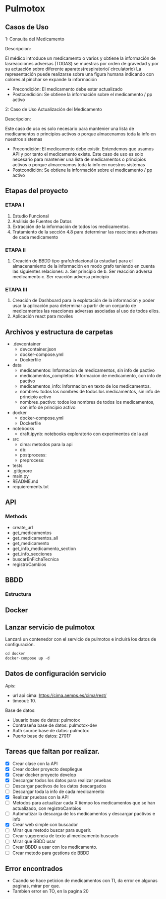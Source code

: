 # Pulmotox

## Casos de Uso

1: Consulta del Medicamento 

Descripcion:

El médico introduce un medicamento o varios y obtiene la información de lasreacciones adversas (TODAS) se muestras por orden de gravedad y por su actuación sobre diferente aparatos(respiratorio/ circulatorio)
La representación puede realizarse sobre una figura humana indicando con colores al pinchar se expande la información

- Precondición: El medicamento debe estar actualizado
- Postcondición: Se obtiene la información sobre el medicamento / pp activo


2: Caso de Uso	Actualización del Medicamento

Descripcion:

Este caso de uso es solo necesario para mantenier una lista de medicamentos o principios activos o porque almacenamos toda la info en nuestros sistemas

- Precondición: El medicamento debe existir. Entendemos que usamos API y por tanto el medicamento existe. Este caso de uso es solo necesario para mantenier una lista de medicamentos o principios activos o porque almacenamos toda la info en nuestros sistemas
- Postcondición: Se obtiene la información sobre el medicamento / pp activo

## Etapas del proyecto

### ETAPA I

1.	Estudio Funcional
2.	Análisis de Fuentes de Datos
3.	Extracción de la información de todos los medicamentos.
4.	Tratamiento de la sección 4.8 para determinar las reacciones adversas de cada medicamento

### ETAPA II

1.	Creación de BBDD tipo grafo/relacional (a estudiar) para el almacenamiento de la información en modo grafo teniendo en cuenta las siguientes relaciones:
a.	Ser principio de
b.	Ser reacción adversa medicamento
c.	Ser reacción adversa principio

### ETAPA III

1.	Creación de Dashboard para la explotación de la información y poder usar la aplicación para determinar a partir de un conjunto de medicamentos las reacciones adversas asociadas al uso de todos ellos.
2.	Aplicación react para moviles

## Archivos y estructura de carpetas

- .devcontainer
    - devcontainer.json
    - docker-compose.yml
    - Dockerfile
- data
    - medicamentos: Informacion de medicamentos, sin info de pactivo
    - medicamentos_completos: Informacion de medicamento, con info de pactivo
    - medicamentos_info: Informacion en texto de los medicamentos.
    - nombres: todos los nombres de todos los medicamentos, sin info de principio activo
    - nombres_pactivo: todos los nombres de todos los medicamentos, con info de principio activo
- docker
    - docker-compose.yml
    - Dockerfile
- notebooks
    - draft.ipynb: notebooks exploratorio con experimentos de la api
- src
    - cima: metodos para la api
    - db:
    - postprocess:
    - preprocess:
- tests
- .gitignore
- main.py
- README.md
- requierements.txt

## API

### Methods

- create_url
- get_medicamentos
- get_medicamentos_all 
- get_medicamento
- get_info_medicamento_section
- get_info_secciones
- buscarEnFichaTecnica
- registroCambios

## BBDD

### Estructura

## Docker

## Lanzar servicio de pulmotox

Lanzará un contenedor con el servicio de pulmotox e incluirá los datos de configuración.

```python
cd docker
docker-compose up -d
```

## Datos de configuración servicio

Apis:

 - url api cima: https://cima.aemps.es/cima/rest/
 - timeout: 10.

Base de datos:

 - Usuario base de datos: pulmotox
 - Contraseña base de datos: pulmotox-dev
 - Auth source base de datos: pulmotox
 - Puerto base de datos: 27017 

## Tareas que faltan por realizar.

- [X] Crear clase con la API
- [X] Crear docker proyecto despliegue
- [X] Crear docker proyecto develop
- [X] Descargar todos los datos para realizar pruebas
- [ ] Descargar pactivos de los datos descargados
- [ ] Descargar toda la info de cada medicamento
- [X] Realizar pruebas con la API
- [ ] Metodos para actualizar cada X tiempo los medicamentos que se han actualizado, con registroCambios
- [ ] Automatizar la descarga de los medicamentos y descargar pactivos e info
- [X] Crear web simple con buscador
- [ ] Mirar que metodo buscar para sugerir.
- [ ] Crear sugerencia de texto al medicamento buscado
- [ ] Mirar que BBDD usar
- [ ] Crear BBDD a usar con los medicamento.
- [ ] Crear metodo para gestions de BBDD

## Error encontrados

- Cuando se hace peticion de medicamentos con TI, da error en algunas paginas, mirar por que.
- Tambien error en TO, en la pagina 20